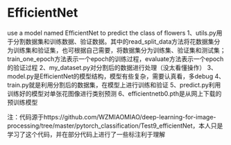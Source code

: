 # EfficientNet
use a model named EfficientNet to predict the class of flowers
1、utils.py用于分割数据集和训练数据、验证数据。其中的read_split_data方法将花数据集分为训练集和验证集，也可根据自己需要，将数据集分为训练集、验证集和测试集；train_one_epoch方法表示一个epoch的训练过程，evaluate方法表示一个epoch的验证过程
2、my_dataset.py对分割后的数据进行处理（没太看懂操作）
3、model.py是EfficientNet的模型结构，模型有些复杂，需要认真看，多debug
4、train.py就是利用分割后的数据集，在模型上进行训练和验证
5、predict.py利用训练好的模型对单张花图像进行类别预测
6、efficientnetb0.pth是从网上下载的预训练模型

注：代码源于https://github.com/WZMIAOMIAO/deep-learning-for-image-processing/tree/master/pytorch_classification/Test9_efficientNet，本人只是学习了这个代码，并在部分代码上进行了一些标注利于理解
